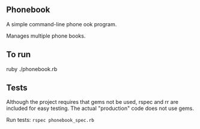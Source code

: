 Phonebook
---------

A simple command-line phone ook program.

Manages multiple phone books.

To run
------

ruby ./phonebook.rb

Tests
-----

Although the project requires that gems not be used, rspec and rr are included
for easy testing. The actual "production" code does not use gems.

Run tests: `rspec phonebook_spec.rb`
